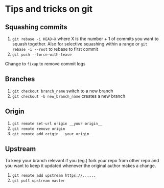 # Tips and tricks on git

## Squashing commits

1. `git rebase -i HEAD~X` where X is the number + 1 of commits you want to squash together. Also for selective squashing within a range or `git rebase -i --root` to rebase to first commit
2. `git push --force-with-lease`

Change to `fixup` to remove commit logs

## Branches

1. `git checkout branch_name` switch to a new branch
2. `git checkout -b new_branch_name` creates a new branch

## Origin

1. `git remote set-url origin __your origin__`
2. `git remote remove origin`
3. `git remote add origin __your origin__`

## Upstream

To keep your branch relevant if you (eg.) fork your repo from other repo and you want to keep it updated whenever the original author makes a change.

1. `git remote add upstream https://......`
2. `git pull upstream master`